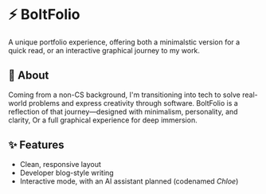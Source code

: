 # ⚡ BoltFolio
A unique portfolio experience, offering both a minimalstic version for a quick read, or an interactive graphical journey to my work.

## 🚀 About

Coming from a non-CS background, I'm transitioning into tech to solve real-world problems and express creativity through software. BoltFolio is a reflection of that journey—designed with minimalism, personality, and clarity, Or a full graphical experience for deep immersion.

## ✨ Features

- Clean, responsive layout
- Developer blog-style writing
- Interactive mode, with an AI assistant planned (codenamed *Chloe*)
